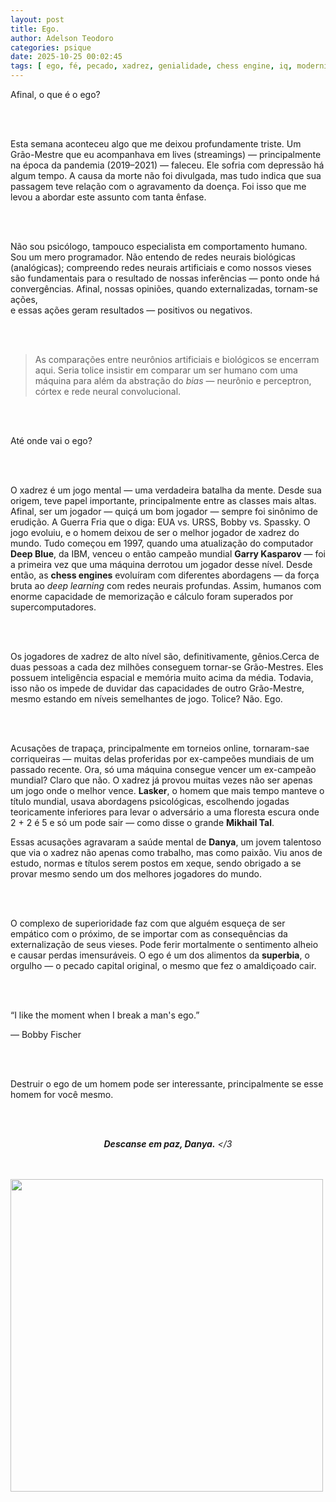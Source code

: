 ```yaml
---
layout: post
title: Ego.
author: Adelson Teodoro
categories: psique
date: 2025-10-25 00:02:45
tags: [ ego, fé, pecado, xadrez, genialidade, chess engine, iq, modernidade]
---
```


Afinal, o que é o ego?

<br><br>

Esta semana aconteceu algo que me deixou profundamente triste. Um Grão-Mestre que eu acompanhava em lives  (streamings) — principalmente na época da pandemia (2019–2021) — faleceu. Ele sofria com depressão há algum tempo. A causa da morte não foi divulgada, mas tudo indica que sua passagem teve relação com o agravamento da doença. Foi isso que me levou a abordar este assunto com tanta ênfase.

<br><br>

Não sou psicólogo, tampouco especialista em comportamento humano.  Sou um mero programador. Não entendo de redes neurais biológicas (analógicas); compreendo redes neurais artificiais e como nossos vieses são fundamentais para o resultado de nossas inferências — ponto onde há convergências. Afinal, nossas opiniões, quando externalizadas, tornam-se ações,  
e essas ações geram resultados — positivos ou negativos.

<br><br>
<blockquote class="border-l-4 border-gray-400 dark:border-gray-600 pl-4 italic text-gray-700 dark:text-gray-300 my-8">
  As comparações entre neurônios artificiais e biológicos se encerram aqui.  
  Seria tolice insistir em comparar um ser humano com uma máquina para além da abstração do <em>bias</em> —  
  neurônio e perceptron, córtex e rede neural convolucional.
</blockquote>
<br><br>

Até onde vai o ego?

<br><br>

O xadrez é um jogo mental — uma verdadeira batalha da mente. Desde sua origem, teve papel importante, principalmente entre as classes mais altas. Afinal, ser um jogador — quiçá um bom jogador — sempre foi sinônimo de erudição.  A Guerra Fria que o diga: EUA vs. URSS, Bobby vs. Spassky. O jogo evoluiu, e o homem deixou de ser o melhor jogador de xadrez do mundo. Tudo começou em 1997, quando uma atualização do computador **Deep Blue**, da IBM, venceu o então campeão mundial **Garry Kasparov** —  foi a primeira vez que uma máquina derrotou um jogador desse nível. Desde então, as **chess engines** evoluíram com diferentes abordagens — da força bruta ao *deep learning* com redes neurais profundas. Assim, humanos com enorme capacidade de memorização e cálculo foram superados por supercomputadores.

<br><br>

Os jogadores de xadrez de alto nível são, definitivamente, gênios.Cerca de duas pessoas a cada dez milhões conseguem tornar-se Grão-Mestres. Eles possuem inteligência espacial e memória muito acima da média. Todavia, isso não os impede de duvidar das capacidades de outro Grão-Mestre, mesmo estando em níveis semelhantes de jogo. Tolice? Não. Ego.

<br><br>

Acusações de trapaça, principalmente em torneios online, tornaram-sae corriqueiras — muitas delas proferidas por ex-campeões mundiais de um passado recente. Ora, só uma máquina consegue vencer um ex-campeão mundial? Claro que não. O xadrez já provou muitas vezes não ser apenas um jogo onde o melhor vence. **Lasker**, o homem que mais tempo manteve o título mundial, usava abordagens psicológicas, escolhendo jogadas teoricamente inferiores para levar o adversário a uma floresta escura onde 2 + 2 é 5 e só um pode sair — como disse o grande **Mikhail Tal**.  

Essas acusações agravaram a saúde mental de **Danya**, um jovem talentoso que via o xadrez não apenas como trabalho, mas como paixão. Viu anos de estudo, normas e títulos serem postos em xeque, sendo obrigado a se provar mesmo sendo um dos melhores jogadores do mundo.

<br><br>

O complexo de superioridade faz com que alguém esqueça de ser empático com o próximo, de se importar com as consequências da externalização de seus vieses. Pode ferir mortalmente o sentimento alheio e causar perdas imensuráveis. O ego é um dos alimentos da **superbia**, o orgulho — o pecado capital original, o mesmo que fez o amaldiçoado cair.

<br><br>


<div class="my-12 text-center">
  <p class="text-2xl italic text-gray-700 dark:text-gray-300 leading-relaxed">
    “I like the moment when I break a man's ego.”
  </p>
  <p class="mt-2 text-sm uppercase tracking-wide text-gray-500 dark:text-gray-400">
    — Bobby Fischer
  </p>



<br><br>

Destruir o ego de um homem pode ser interessante,
principalmente se esse homem for você mesmo.

<br><br>

<p style="text-align:center; font-style: italic;">
  <strong>Descanse em paz, Danya.</strong> &lt;/3
</p>
<br><br>

<img src="{{site.baseurl}}/assets/img/danya.jpg" width="500" height="500">


